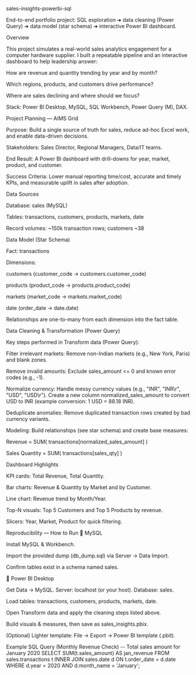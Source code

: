 sales-insights-powerbi-sql

End-to-end portfolio project: SQL exploration ➜ data cleaning (Power Query) ➜ data model (star schema) ➜ interactive Power BI dashboard.

Overview

This project simulates a real-world sales analytics engagement for a computer hardware supplier. I built a repeatable pipeline and an interactive dashboard to help leadership answer:

How are revenue and quantity trending by year and by month?

Which regions, products, and customers drive performance?

Where are sales declining and where should we focus?

Stack: Power BI Desktop, MySQL, SQL Workbench, Power Query (M), DAX.

Project Planning — AIMS Grid

Purpose: Build a single source of truth for sales, reduce ad-hoc Excel work, and enable data-driven decisions.

Stakeholders: Sales Director, Regional Managers, Data/IT teams.

End Result: A Power BI dashboard with drill-downs for year, market, product, and customer.

Success Criteria: Lower manual reporting time/cost, accurate and timely KPIs, and measurable uplift in sales after adoption.

Data Sources

Database: sales (MySQL)

Tables: transactions, customers, products, markets, date

Record volumes: ~150k transaction rows; customers ~38

Data Model (Star Schema)

Fact: transactions

Dimensions:

customers (customer_code → customers.customer_code)

products (product_code → products.product_code)

markets (market_code → markets.market_code)

date (order_date → date.date)

Relationships are one-to-many from each dimension into the fact table.

Data Cleaning & Transformation (Power Query)

Key steps performed in Transform data (Power Query):

Filter irrelevant markets: Remove non-Indian markets (e.g., New York, Paris) and blank zones.

Remove invalid amounts: Exclude sales_amount <= 0 and known error codes (e.g., -1).

Normalize currency: Handle messy currency values (e.g., "INR", "INR\r", "USD", "USD\r"). Create a new column normalized_sales_amount to convert USD to INR (example conversion: 1 USD = 88.18 INR).

Deduplicate anomalies: Remove duplicated transaction rows created by bad currency variants.

Modeling: Build relationships (see star schema) and create base measures:

Revenue = SUM( transactions[normalized_sales_amount] )

Sales Quantity = SUM( transactions[sales_qty] )

Dashboard Highlights

KPI cards: Total Revenue, Total Quantity.

Bar charts: Revenue & Quantity by Market and by Customer.

Line chart: Revenue trend by Month/Year.

Top-N visuals: Top 5 Customers and Top 5 Products by revenue.

Slicers: Year, Market, Product for quick filtering.

Reproducibility — How to Run
🔹 MySQL

Install MySQL & Workbench.

Import the provided dump (db_dump.sql) via Server → Data Import.

Confirm tables exist in a schema named sales.

🔹 Power BI Desktop

Get Data → MySQL. Server: localhost (or your host). Database: sales.

Load tables: transactions, customers, products, markets, date.

Open Transform data and apply the cleaning steps listed above.

Build visuals & measures, then save as sales_insights.pbix.

(Optional) Lighter template: File → Export → Power BI template (.pbit).

Example SQL Query (Monthly Revenue Check)
-- Total sales amount for January 2020
SELECT 
    SUM(t.sales_amount) AS jan_revenue
FROM sales.transactions t
INNER JOIN sales.date d
    ON t.order_date = d.date
WHERE d.year = 2020
  AND d.month_name = 'January';
